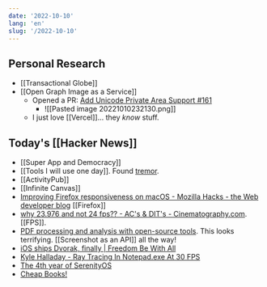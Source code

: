 ```yaml
---
date: '2022-10-10'
lang: 'en'
slug: '/2022-10-10'
---
```


## Personal Research

- [[Transactional Globe]]
- [[Open Graph Image as a Service]]
  - Opened a PR: [Add Unicode Private Area Support #161](https://github.com/vercel/satori/pull/161)
    - ![[Pasted image 20221010232130.png]]
  - I just love [[Vercel]]... they _know_ stuff.

## Today's [[Hacker News]]

- [[Super App and Democracy]]
- [[Tools I will use one day]]. Found [tremor](https://www.tremor.so/).
- [[ActivityPub]]
- [[Infinite Canvas]]
- [Improving Firefox responsiveness on macOS - Mozilla Hacks - the Web developer blog](https://hacks.mozilla.org/2022/10/improving-firefox-responsiveness-on-macos/) [[Firefox]]
- [why 23.976 and not 24 fps?? - AC's & DIT's - Cinematography.com](https://cinematography.com/index.php?/forums/topic/71346-why-23976-and-not-24-fps/&tab=comments#comment-455454). [[FPS]].
- [PDF processing and analysis with open-source tools](https://www.bitsgalore.org/2021/09/06/pdf-processing-and-analysis-with-open-source-tools). This looks terrifying. [[Screenshot as an API]] all the way!
- [iOS ships Dvorak, finally | Freedom Be With All](https://weblog.antranigv.am/posts/2022/10/ios-dvorak/)
- [Kyle Halladay - Ray Tracing In Notepad.exe At 30 FPS](http://kylehalladay.com/blog/2020/05/20/Rendering-With-Notepad.html)
- [The 4th year of SerenityOS](https://serenityos.org/happy/4th/)
- [Cheap Books!](https://www.pagesonpages.com/)
